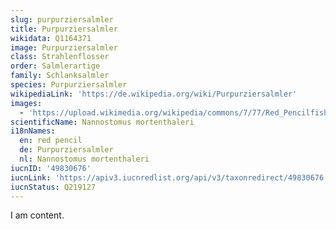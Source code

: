 ```yaml
---
slug: purpurziersalmler
title: Purpurziersalmler
wikidata: Q1164371
image: Purpurziersalmler
class: Strahlenflosser
order: Salmlerartige
family: Schlanksalmler
species: Purpurziersalmler
wikipediaLink: 'https://de.wikipedia.org/wiki/Purpurziersalmler'
images:
  - 'https://upload.wikimedia.org/wikipedia/commons/7/77/Red_Pencilfish.jpg'
scientificName: Nannostomus mortenthaleri
i18nNames:
  en: red pencil
  de: Purpurziersalmler
  nl: Nannostomus mortenthaleri
iucnID: '49830676'
iucnLink: 'https://apiv3.iucnredlist.org/api/v3/taxonredirect/49830676'
iucnStatus: Q219127
---
```


I am content.
